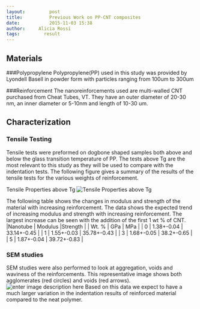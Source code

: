 ```yaml
---
layout:     	post
title:      	Previous Work on PP-CNT composites
date:       	2015-11-03 15:38
author:     Alicia Rossi
tags:         result
---
```

## Materials
###Polypropylene 
Polypropylene(PP) used in this study was provided by Lyondell Basell in powder form with particles ranging from 100um to 300um

###Reinforcement
The nanoreinforcements used are multi-walled CNT purchased from Cheat Tubes, VT.  They have an outer diameter of 20-30 nm, an inner diameter or 5-10nm and length of 10-30 um.  


## Characterization 

### Tensile Testing
Tensile tests were preformed on dogbone shaped samples both above and below the glass transition temperature of PP.  The tests above Tg are the most relevant to this study as they will be used to compare with the indentation tests.  The following figure gives a summary of the results of the tensile tests for the various weights of reinforcement.  


Tensile Properties above Tg
![Tensile Properties above Tg](https://lh3.googleusercontent.com/-JbA894Xj3KM/VjkePGFCtyI/AAAAAAAAAXQ/jV82bKzxr6o/s0/Tensile+above+Tg.png "Tensile above Tg.png")

The following table shows the changes in modulus and strength of the material with increasing reinforcement.  The data shows the expected trend of increasing modulus and strength with increasing reinforcement.  The largest increase can be seen with the addition of the first 1 wt % of CNT.  
|Nanotube | Modulus |Strength |
| Wt. % | GPa | MPa |
| 0 |  1.38+-0.04  |  33.14+-0.45  |
| 1 |  1.55+-0.03  | 35.78+-0.43  |
| 3 |  1.68+-0.05  |  38.2+-0.65  |
| 5 |  1.87+-0.04  |  39.72+-0.83  |

### SEM studies

SEM studies were also performed to look at aggregation, voids and waviness of the reinforcements.  This representative image shows both agglomerates (red circles) and voids (red arrows).  
![enter image description here](https://lh3.googleusercontent.com/P2A0FKE-mhfEejF1_dZCWDDIPjBVrggnukdSzOcESVo=s0 "SEM-nanotubes-fracture.png")
Based on this data we expect to have a much larger variation in the indentation results of reinforced material compared to the neat polymer. 